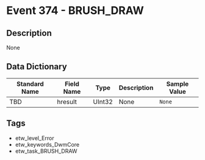 # Event 374 - BRUSH_DRAW

## Description
None

## Data Dictionary
|Standard Name|Field Name|Type|Description|Sample Value|
|---|---|---|---|---|
|TBD|hresult|UInt32|None|`None`|

## Tags
* etw_level_Error
* etw_keywords_DwmCore
* etw_task_BRUSH_DRAW